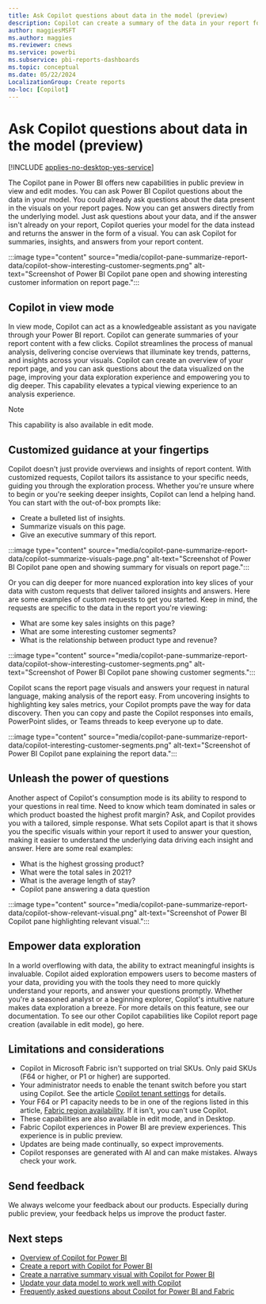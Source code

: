 ```yaml
---
title: Ask Copilot questions about data in the model (preview) 
description: Copilot can create a summary of the data in your report for you in the Copilot pane.
author: maggiesMSFT
ms.author: maggies
ms.reviewer: cnews
ms.service: powerbi
ms.subservice: pbi-reports-dashboards
ms.topic: conceptual
ms.date: 05/22/2024
LocalizationGroup: Create reports
no-loc: [Copilot]
---
```


# Ask Copilot questions about data in the model (preview)

[!INCLUDE [applies-no-desktop-yes-service](../includes/applies-no-desktop-yes-service.md)]

 The Copilot pane in Power BI offers new capabilities in public preview in view and edit modes. You can ask Power BI Copilot questions about the data in your model. You could already ask questions about the data present in the visuals on your report pages. Now you can get answers directly from the underlying model. Just ask questions about your data, and if the answer isn't already on your report, Copilot queries your model for the data instead and returns the answer in the form of a visual. You can ask Copilot for summaries, insights, and answers from your report content.

:::image type="content" source="media/copilot-pane-summarize-report-data/copilot-show-interesting-customer-segments.png" alt-text="Screenshot of Power BI Copilot pane open and showing interesting customer information on report page.":::

## Copilot in view mode

In view mode, Copilot can act as a knowledgeable assistant as you navigate through your Power BI report. Copilot can generate summaries of your report content with a few clicks. Copilot streamlines the process of manual analysis, delivering concise overviews that illuminate key trends, patterns, and insights across your visuals. Copilot can create an overview of your report page, and you can ask questions about the data visualized on the page, improving your data exploration experience and empowering you to dig deeper. This capability elevates a typical viewing experience to an analysis experience.

> [!NOTE]
> This capability is also available in edit mode.

## Customized guidance at your fingertips 

Copilot doesn't just provide overviews and insights of report content. With customized requests, Copilot tailors its assistance to your specific needs, guiding you through the exploration process. Whether you're unsure where to begin or you're seeking deeper insights, Copilot can lend a helping hand.  You can start with the out-of-box prompts like:

- Create a bulleted list of insights.
- Summarize visuals on this page.
- Give an executive summary of this report.
 
:::image type="content" source="media/copilot-pane-summarize-report-data/copilot-summarize-visuals-page.png" alt-text="Screenshot of Power BI Copilot pane open and showing summary for visuals on report page.":::

Or you can dig deeper for more nuanced exploration into key slices of your data with custom requests that deliver tailored insights and answers.  Here are some examples of custom requests to get you started. Keep in mind, the requests are specific to the data in the report you're viewing:

- What are some key sales insights on this page?
- What are some interesting customer segments?
- What is the relationship between product type and revenue?

:::image type="content" source="media/copilot-pane-summarize-report-data/copilot-show-interesting-customer-segments.png" alt-text="Screenshot of Power BI Copilot pane showing customer segments."::: 

Copilot scans the report page visuals and answers your request in natural language, making analysis of the report easy.  From uncovering insights to highlighting key sales metrics, your Copilot prompts pave the way for data discovery. Then you can copy and paste the Copilot responses into emails, PowerPoint slides, or Teams threads to keep everyone up to date.

:::image type="content" source="media/copilot-pane-summarize-report-data/copilot-interesting-customer-segments.png" alt-text="Screenshot of Power BI Copilot pane explaining the report data.":::


## Unleash the power of questions 

Another aspect of Copilot's consumption mode is its ability to respond to your questions in real time. Need to know which team dominated in sales or which product boasted the highest profit margin? Ask, and Copilot provides you with a tailored, simple response. What sets Copilot apart is that it shows you the specific visuals within your report it used to answer your question, making it easier to understand the underlying data driving each insight and answer. Here are some real examples: 

- What is the highest grossing product?
- What were the total sales in 2021?
- What is the average length of stay?
- Copilot pane answering a data question

:::image type="content" source="media/copilot-pane-summarize-report-data/copilot-show-relevant-visual.png" alt-text="Screenshot of Power BI Copilot pane highlighting relevant visual.":::

## Empower data exploration 

In a world overflowing with data, the ability to extract meaningful insights is invaluable. Copilot aided exploration empowers users to become masters of your data, providing you with the tools they need to more quickly understand your reports, and answer your questions promptly. Whether you're a seasoned analyst or a beginning explorer, Copilot's intuitive nature makes data exploration a breeze.  For more details on this feature, see our documentation. To see our other Copilot capabilities like Copilot report page creation (available in edit mode), go here. 

 

## Limitations and considerations

- Copilot in Microsoft Fabric isn't supported on trial SKUs. Only paid SKUs (F64 or higher, or P1 or higher) are supported. 
- Your administrator needs to enable the tenant switch before you start using Copilot. See the article [Copilot tenant settings](/fabric/admin/service-admin-portal-copilot) for details.
- Your F64 or P1 capacity needs to be in one of the regions listed in this article, [Fabric region availability](/fabric/admin/region-availability). If it isn't, you can't use Copilot.  
- These capabilities are also available in edit mode, and in Desktop.
- Fabric Copilot experiences in Power BI are preview experiences.  This experience is in public preview.
- Updates are being made continually, so expect improvements.
- Copilot responses are generated with AI and can make mistakes. Always check your work.

## Send feedback

We always welcome your feedback about our products. Especially during public preview, your feedback helps us improve the product faster.

## Next steps

- [Overview of Copilot for Power BI](copilot-introduction.md)
- [Create a report with Copilot for Power BI](copilot-create-report-service.md)
- [Create a narrative summary visual with Copilot for Power BI](copilot-create-narrative.md)
- [Update your data model to work well with Copilot](copilot-evaluate-data.md)
- [Frequently asked questions about Copilot for Power BI and Fabric](/fabric/get-started/copilot-faq-fabric)
